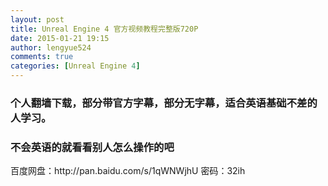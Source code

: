 ```yaml
---
layout: post
title: Unreal Engine 4 官方视频教程完整版720P
date: 2015-01-21 19:15
author: lengyue524
comments: true
categories: [Unreal Engine 4]
---
```

<h3>个人翻墙下载，部分带官方字幕，部分无字幕，适合英语基础不差的人学习。</h3>

<h3>不会英语的就看看别人怎么操作的吧</h3>

<p>百度网盘：http://pan.baidu.com/s/1qWNWjhU 密码：32ih</p>


